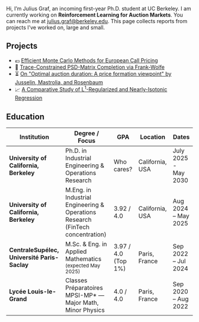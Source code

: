 Hi, I’m Julius Graf, an incoming first-year Ph.D. student at UC Berkeley. I am currently working on **Reinforcement Learning for Auction Markets**. You can reach me at [julius.graf@berkeley.edu](mailto:julius.graf@berkeley.edu). This page collects reports from projects I’ve worked on, large and small.

## Projects

* 💶 <a href="221_Efficient_Monte_Carlo_Methods_for_European_Call_Pricing.pdf"
       target="_blank" rel="noopener">Efficient Monte Carlo Methods for European Call Pricing</a>
* 🧩 <a href="262B_Matrix_Completion.pdf"
       target="_blank" rel="noopener">Trace-Constrained PSD-Matrix Completion via Frank-Wolfe</a>
* ⏳ <a href="IEOR_222_Group_F.pdf"
       target="_blank" rel="noopener">On "Optimal auction duration: A price formation viewpoint" by Jusselin, Mastrolia, and Rosenbaum</a>
* 📈 <a href="262B_Isotonic_Regression.pdf"
       target="_blank" rel="noopener">A Comparative Study of L<sup>1</sup>-Regularized and Nearly-Isotonic Regression</a>

## Education

| Institution | Degree / Focus | GPA | Location | Dates |
|-------------|----------------|-----|----------|-------|
| **University of California, Berkeley** |Ph.D. in Industrial Engineering & Operations Research | Who cares? | California, USA | July 2025 - May 2030 |
| **University of California, Berkeley** | M.Eng. in Industrial Engineering & Operations Research (FinTech concentration) | 3.92 / 4.0 | California, USA | Aug 2024 – May 2025 |
| **CentraleSupélec, Université Paris-Saclay** | M.Sc. & Eng. in Applied Mathematics <br><small>(expected May 2025)</small> | 3.97 / 4.0 (Top 1%) | Paris, France | Sep 2022 – Jul 2024 |
| **Lycée Louis-le-Grand** | Classes Préparatoires MPSI-MP* — Major Math, Minor Physics | 4.0 / 4.0 | Paris, France | Sep 2020 – Aug 2022 |
